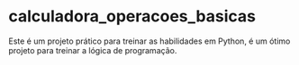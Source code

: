 # calculadora_operacoes_basicas
Este é um projeto prático para treinar as habilidades em Python, é um ótimo projeto para treinar a lógica de programação.
